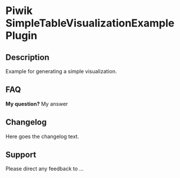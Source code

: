 # Piwik SimpleTableVisualizationExample Plugin

## Description

Example for generating a simple visualization.

## FAQ

__My question?__
My answer

## Changelog

Here goes the changelog text.

## Support

Please direct any feedback to ...